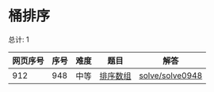 # 桶排序

<!--- table -->

总计: 1

| 网页序号 | 序号 | 难度 | 题目                                                        | 解答                                  |
| -------- | ---- | ---- | ----------------------------------------------------------- | ------------------------------------- |
| 912      | 948  | 中等 | [排序数组](https://leetcode-cn.com/problems/sort-an-array/) | [solve/solve0948](../solve/solve0948) |
